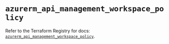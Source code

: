 # `azurerm_api_management_workspace_policy`

Refer to the Terraform Registry for docs: [`azurerm_api_management_workspace_policy`](https://registry.terraform.io/providers/hashicorp/azurerm/4.47.0/docs/resources/api_management_workspace_policy).
